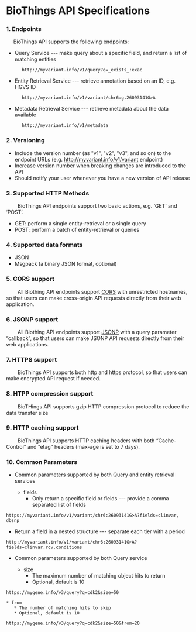 # BioThings API Specifications 

### 1. Endpoints
&nbsp;&nbsp;&nbsp;&nbsp;&nbsp;BioThings API supports the following endpoints:
  - Query Service --- make query about a specific field, and return a list of matching entities
```
      http://myvariant.info/v1/query?q=_exists_:exac
```
  - Entity Retrieval Service --- retrieve annotation based on an ID, e.g. HGVS ID
```
      http://myvariant.info/v1/variant/chr6:g.26093141G>A
```
  - Metadata Retrieval Service --- retrieve metadata about the data available
```
      http://myvariant.info/v1/metadata
```
### 2. Versioning
  - Include the version number (as "v1", "v2", "v3", and so on) to the endpoint URLs (e.g. http://myvariant.info/v1/variant endpoint)
  - Increase version number when breaking changes are introduced to the API
  - Should notify your user whenever you have a new version of API release
  
### 3. Supported HTTP Methods
&nbsp;&nbsp;&nbsp;&nbsp;&nbsp;&nbsp;&nbsp;&nbsp;BioThings API endpoints support two basic actions, e.g. ‘GET’ and ‘POST’.
  - GET: perform a single entity-retrieval or a single query
  - POST: perform a batch of entity-retrieval or queries
  
### 4. Supported data formats
  - JSON
  - Msgpack  (a binary JSON format, optional)
  
### 5. CORS support
&nbsp;&nbsp;&nbsp;&nbsp;&nbsp;&nbsp;&nbsp;&nbsp;All Biothing API endpoints support [CORS](https://developer.mozilla.org/en-US/docs/Web/HTTP/Access_control_CORS) with unrestricted hostnames, so that users can make cross-origin API requests directly from their web application.

### 6. JSONP support
&nbsp;&nbsp;&nbsp;&nbsp;&nbsp;&nbsp;&nbsp;&nbsp;All Biothing API endpoints support [JSONP](http://www.json-p.org/) with a query parameter “callback”, so that users can make JSONP API requests directly from their web applications.

### 7. HTTPS support
&nbsp;&nbsp;&nbsp;&nbsp;&nbsp;&nbsp;&nbsp;&nbsp;BioThings API supports both http and https protocol, so that users can make encrypted API request if needed.

### 8. HTPP compression support
&nbsp;&nbsp;&nbsp;&nbsp;&nbsp;&nbsp;&nbsp;&nbsp;BioTHings API supports gzip HTTP compression protocol to reduce the data transfer size 

### 9. HTTP caching support
&nbsp;&nbsp;&nbsp;&nbsp;&nbsp;&nbsp;&nbsp;&nbsp;BioThings API supports HTTP caching headers with both “Cache-Control” and “etag” headers (max-age is set to 7 days).

### 10. Common Parameters

 * Common parameters supported by both Query and entity retrieval services

    * fields
       * Only return a specific field or fields --- provide a comma separated list of fields

```
https://myvariant.info/v1/variant/chr6:26093141G>A?fields=clinvar, dbsnp
```

   - Return a field in a nested structure --- separate each tier with a period
       
```
http://myvariant.info/v1/variant/chr6:26093141G>A?fields=clinvar.rcv.conditions
```

 * Common parameters supported by both Query service

    * size
       * The maximum number of matching object hits to return
       * Optional, default is 10
  
```
https://mygene.info/v3/query?q=cdk2&size=50
```

    * from
       * The number of matching hits to skip
       * Optional, default is 10
```
https://mygene.info/v3/query?q=cdk2&size=50&from=20
```
